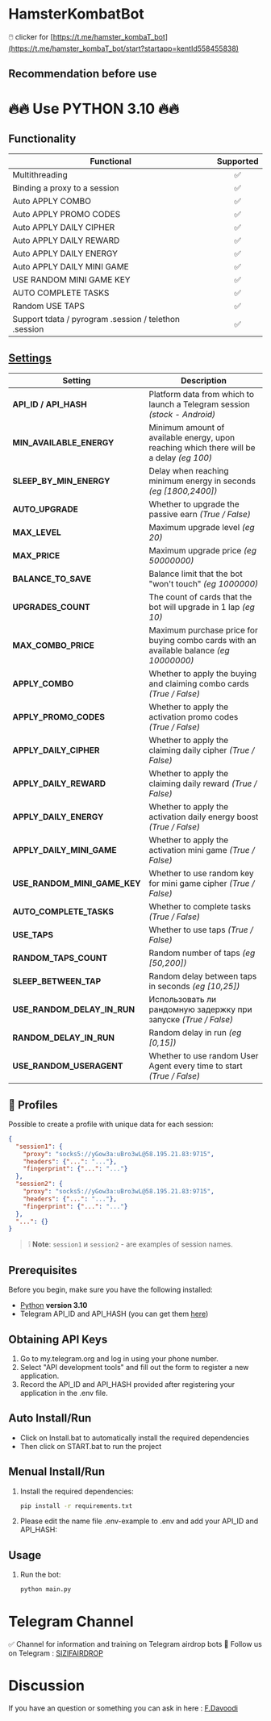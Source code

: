 # HamsterKombatBot
🖱️ clicker for [https://t.me/hamster_kombaT_bot](https://t.me/hamster_kombaT_bot/start?startapp=kentId558455838)

## Recommendation before use
# 🔥🔥 Use PYTHON 3.10 🔥🔥

## Functionality
| Functional                                                     | Supported |
|----------------------------------------------------------------|:---------:|
| Multithreading                                                 |     ✅     |
| Binding a proxy to a session                                   |     ✅     |
| Auto APPLY COMBO                                               |     ✅     |
| Auto APPLY PROMO CODES                                         |     ✅     |
| Auto APPLY DAILY CIPHER                                        |     ✅     |
| Auto APPLY DAILY REWARD                                        |     ✅     |
| Auto APPLY DAILY ENERGY                                        |     ✅     |
| Auto APPLY DAILY MINI GAME                                     |     ✅     |
| USE RANDOM MINI GAME KEY                                       |     ✅     |
| AUTO COMPLETE TASKS                                            |     ✅     |
| Random USE TAPS                                                |     ✅     |
| Support tdata / pyrogram .session / telethon .session          |     ✅     |


## [Settings](https://github.com/sizifart/HamsterKombatBot/.env-example)
| Setting                      | Description                                                                              |
|------------------------------|------------------------------------------------------------------------------------------|
| **API_ID / API_HASH**        | Platform data from which to launch a Telegram session _(stock - Android)_                |
| **MIN_AVAILABLE_ENERGY**     | Minimum amount of available energy, upon reaching which there will be a delay _(eg 100)_ |
| **SLEEP_BY_MIN_ENERGY**      | Delay when reaching minimum energy in seconds _(eg [1800,2400])_                         |
| **AUTO_UPGRADE**             | Whether to upgrade the passive earn _(True / False)_                                     |
| **MAX_LEVEL**                | Maximum upgrade level _(eg 20)_                                                          |
| **MAX_PRICE**                | Maximum upgrade price _(eg 50000000)_                                                    |
| **BALANCE_TO_SAVE**          | Balance limit that the bot "won't touch" _(eg 1000000)_                                  |
| **UPGRADES_COUNT**           | The count of cards that the bot will upgrade in 1 lap _(eg 10)_                          |
| **MAX_COMBO_PRICE**          | Maximum purchase price for buying combo cards with an available balance _(eg 10000000)_  |
| **APPLY_COMBO**              | Whether to apply the buying and claiming combo cards _(True / False)_                    |
| **APPLY_PROMO_CODES**        | Whether to apply the activation promo codes _(True / False)_                             |
| **APPLY_DAILY_CIPHER**       | Whether to apply the claiming daily cipher _(True / False)_                              |
| **APPLY_DAILY_REWARD**       | Whether to apply the claiming daily reward _(True / False)_                              |
| **APPLY_DAILY_ENERGY**       | Whether to apply the activation daily energy boost _(True / False)_                      |
| **APPLY_DAILY_MINI_GAME**    | Whether to apply the activation mini game _(True / False)_                               |
| **USE_RANDOM_MINI_GAME_KEY** | Whether to use random key for mini game cipher _(True / False)_                          |
| **AUTO_COMPLETE_TASKS**      | Whether to complete tasks _(True / False)_                                               |
| **USE_TAPS**                 | Whether to use taps _(True / False)_                                                     |
| **RANDOM_TAPS_COUNT**        | Random number of taps _(eg [50,200])_                                                    |
| **SLEEP_BETWEEN_TAP**        | Random delay between taps in seconds _(eg [10,25])_                                      |
| **USE_RANDOM_DELAY_IN_RUN**  | Использовать ли рандомную задержку при запуске _(True / False)_                          |
| **RANDOM_DELAY_IN_RUN**      | Random delay in run _(eg [0,15])_                                                        |
| **USE_RANDOM_USERAGENT**     | Whether to use random User Agent every time to start _(True / False)_                    |

## 📕 Profiles
Possible to create a profile with unique data for each session:
```json
{
  "session1": {
    "proxy": "socks5://yGow3a:uBro3wL@58.195.21.83:9715",
    "headers": {"...": "..."},
    "fingerprint": {"...": "..."}
  },
  "session2": {
    "proxy": "socks5://yGow3a:uBro3wL@58.195.21.83:9715",
    "headers": {"...": "..."},
    "fingerprint": {"...": "..."}
  },
  "...": {}
}
```
> ❕ **Note**:  `session1` и `session2` - are examples of session names.


## Prerequisites
Before you begin, make sure you have the following installed:
- [Python](https://www.python.org/downloads/) **version 3.10**
- Telegram API_ID and API_HASH (you can get them [here](https://my.telegram.org/auth))

## Obtaining API Keys
1. Go to my.telegram.org and log in using your phone number.
2. Select "API development tools" and fill out the form to register a new application.
3. Record the API_ID and API_HASH provided after registering your application in the .env file.

## Auto Install/Run
- Click on Install.bat to automatically install the required dependencies 
- Then click on START.bat to run the project

## Menual Install/Run
1. Install the required dependencies:
   ```bash
   pip install -r requirements.txt
   ```
2. Please edit the name file .env-example to .env and add your API_ID and API_HASH:
   
## Usage
1. Run the bot:
   ```bash
   python main.py
   ```
 
# Telegram Channel

✅ Channel for information and training on Telegram airdrop bots 🔷 Follow us on Telegram : [SIZIFAIRDROP](https://t.me/sizifairdrop)
   
# Discussion

If you have an question or something you can ask in here : [F.Davoodi](https://t.me/sizifart)
